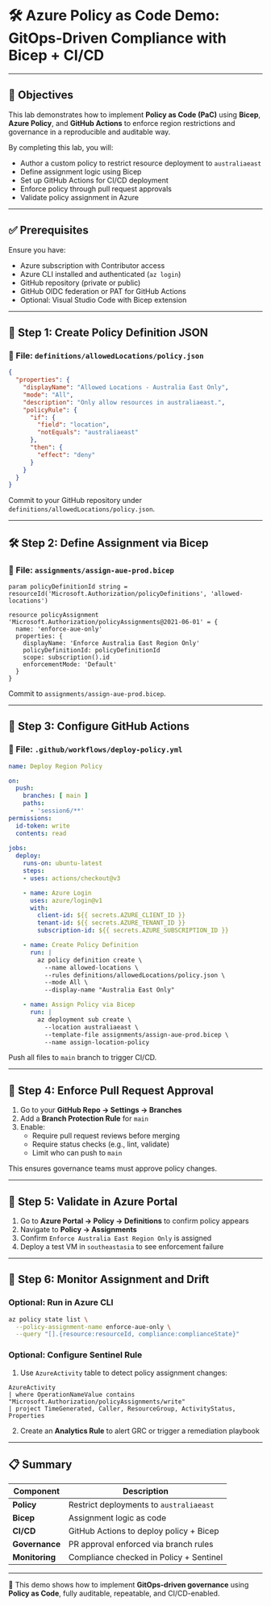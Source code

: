 # 🛠️ Azure Policy as Code Demo: GitOps-Driven Compliance with Bicep + CI/CD

---

## 🌟 Objectives

This lab demonstrates how to implement **Policy as Code (PaC)** using **Bicep**, **Azure Policy**, and **GitHub Actions** to enforce region restrictions and governance in a reproducible and auditable way.

By completing this lab, you will:

- Author a custom policy to restrict resource deployment to `australiaeast`
- Define assignment logic using Bicep
- Set up GitHub Actions for CI/CD deployment
- Enforce policy through pull request approvals
- Validate policy assignment in Azure

---

## ✅ Prerequisites

Ensure you have:

- Azure subscription with Contributor access
- Azure CLI installed and authenticated (`az login`)
- GitHub repository (private or public)
- GitHub OIDC federation or PAT for GitHub Actions
- Optional: Visual Studio Code with Bicep extension

---

## 📂 Step 1: Create Policy Definition JSON

### 📄 File: `definitions/allowedLocations/policy.json`

```json
{
  "properties": {
    "displayName": "Allowed Locations - Australia East Only",
    "mode": "All",
    "description": "Only allow resources in australiaeast.",
    "policyRule": {
      "if": {
        "field": "location",
        "notEquals": "australiaeast"
      },
      "then": {
        "effect": "deny"
      }
    }
  }
}
```

Commit to your GitHub repository under `definitions/allowedLocations/policy.json`.

---

## 🛠️ Step 2: Define Assignment via Bicep

### 📄 File: `assignments/assign-aue-prod.bicep`

```bicep
param policyDefinitionId string = resourceId('Microsoft.Authorization/policyDefinitions', 'allowed-locations')

resource policyAssignment 'Microsoft.Authorization/policyAssignments@2021-06-01' = {
  name: 'enforce-aue-only'
  properties: {
    displayName: 'Enforce Australia East Region Only'
    policyDefinitionId: policyDefinitionId
    scope: subscription().id
    enforcementMode: 'Default'
  }
}
```

Commit to `assignments/assign-aue-prod.bicep`.

---

## 📝 Step 3: Configure GitHub Actions

### 📄 File: `.github/workflows/deploy-policy.yml`

```yaml
name: Deploy Region Policy

on:
  push:
    branches: [ main ]
    paths:
      - 'session6/**'
permissions:
  id-token: write
  contents: read
  
jobs:
  deploy:
    runs-on: ubuntu-latest
    steps:
    - uses: actions/checkout@v3

    - name: Azure Login
      uses: azure/login@v1
      with:
        client-id: ${{ secrets.AZURE_CLIENT_ID }}
        tenant-id: ${{ secrets.AZURE_TENANT_ID }}
        subscription-id: ${{ secrets.AZURE_SUBSCRIPTION_ID }}

    - name: Create Policy Definition
      run: |
        az policy definition create \
          --name allowed-locations \
          --rules definitions/allowedLocations/policy.json \
          --mode All \
          --display-name "Australia East Only"

    - name: Assign Policy via Bicep
      run: |
        az deployment sub create \
          --location australiaeast \
          --template-file assignments/assign-aue-prod.bicep \
          --name assign-location-policy
```

Push all files to `main` branch to trigger CI/CD.

---

## 🔑 Step 4: Enforce Pull Request Approval

1. Go to your **GitHub Repo → Settings → Branches**
2. Add a **Branch Protection Rule** for `main`
3. Enable:
   - Require pull request reviews before merging
   - Require status checks (e.g., lint, validate)
   - Limit who can push to `main`

This ensures governance teams must approve policy changes.

---

## 🔄 Step 5: Validate in Azure Portal

1. Go to **Azure Portal → Policy → Definitions** to confirm policy appears
2. Navigate to **Policy → Assignments**
3. Confirm `Enforce Australia East Region Only` is assigned
4. Deploy a test VM in `southeastasia` to see enforcement failure

---

## 🔢 Step 6: Monitor Assignment and Drift

### Optional: Run in Azure CLI

```bash
az policy state list \
  --policy-assignment-name enforce-aue-only \
  --query "[].{resource:resourceId, compliance:complianceState}"
```

### Optional: Configure Sentinel Rule

1. Use `AzureActivity` table to detect policy assignment changes:

```kql
AzureActivity
| where OperationNameValue contains "Microsoft.Authorization/policyAssignments/write"
| project TimeGenerated, Caller, ResourceGroup, ActivityStatus, Properties
```

2. Create an **Analytics Rule** to alert GRC or trigger a remediation playbook

---

## 📋 Summary

| Component      | Description                             |
| -------------- | --------------------------------------- |
| **Policy**     | Restrict deployments to `australiaeast` |
| **Bicep**      | Assignment logic as code                |
| **CI/CD**      | GitHub Actions to deploy policy + Bicep |
| **Governance** | PR approval enforced via branch rules   |
| **Monitoring** | Compliance checked in Policy + Sentinel |

---

🚀 This demo shows how to implement **GitOps-driven governance** using **Policy as Code**, fully auditable, repeatable, and CI/CD-enabled.


